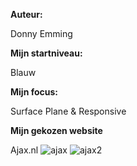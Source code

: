 **Auteur:**

Donny Emming

**Mijn startniveau:**

Blauw

**Mijn focus:**

Surface Plane & Responsive

**Mijn gekozen website**

Ajax.nl
![ajax](https://user-images.githubusercontent.com/112881062/192731706-32db9ba2-38ac-430c-9ff7-d13b43c525e1.PNG) ![ajax2](https://user-images.githubusercontent.com/112881062/192732731-cd25266d-fc31-490a-9083-0861b0fbc4c4.PNG)
